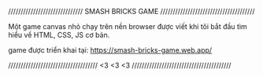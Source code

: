 
////////////////////////////// SMASH BRICKS GAME //////////////////////////////////////

Một game canvas nhỏ chạy trên nền browser được viết khi tôi bắt đầu tìm hiểu về HTML, CSS, JS cơ bản.

game được triển khai tại: https://smash-bricks-game.web.app/

//////////////////////////////////// <3 <3 <3 ////////////////////////////////////////


